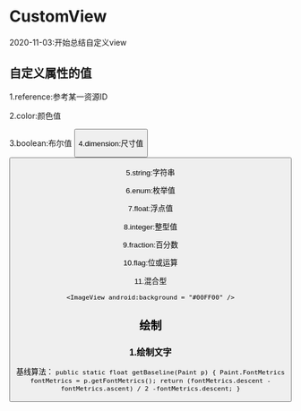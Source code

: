 # CustomView



2020-11-03:开始总结自定义view


## 自定义属性的值

1.reference:参考某一资源ID
    <ImageView android:background = "@drawable/图片ID"/>

2.color:颜色值
    <TextView android:textColor = "#00FF00" />

3.boolean:布尔值
    <Button android:focusable = "true"/>

4.dimension:尺寸值
    <Button android:layout_width = "42dp"/>

5.string:字符串
    <TextView android:text = "我是文本"/>

6.enum:枚举值
    <LinearLayout  android:orientation = "vertical"/>

7.float:浮点值
    <alpha android:fromAlpha = "1.0"/>

8.integer:整型值
    <animated-rotate android:framesCount = "12"/>

9.fraction:百分数
    <rotate android:pivotX = "200%"/>

10.flag:位或运算
    <TextView android:gravity="bottom|left"/>

11.混合型
    <ImageView android:background = "@drawable/图片ID" />

    <ImageView android:background = "#00FF00" />

## 绘制
### 1.绘制文字
  基线算法：
  `
    public static float getBaseline(Paint p) {
        Paint.FontMetrics fontMetrics = p.getFontMetrics();
        return (fontMetrics.descent - fontMetrics.ascent) / 2 -fontMetrics.descent;
    }
  `

